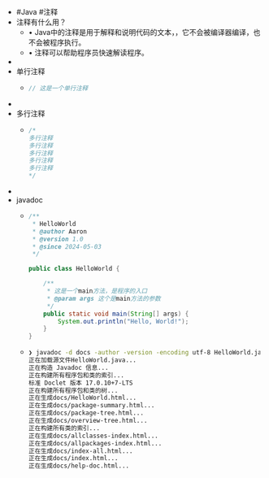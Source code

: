 - #Java #注释
- 注释有什么用？
	- • Java中的注释是用于解释和说明代码的文本，，它不会被编译器编译，也不会被程序执行。
	- • 注释可以帮助程序员快速解读程序。
-
- 单行注释
	- ```java
	  // 这是一个单行注释
	  ```
-
- 多行注释
	- ```java
	  /*
	  多行注释
	  多行注释
	  多行注释
	  多行注释
	  多行注释
	  */
	  ```
-
- javadoc
	- ```java
	  /**
	   * HelloWorld 
	   * @author Aaron
	   * @version 1.0
	   * @since 2024-05-03
	   */
	  
	  public class HelloWorld {
	  
	      /**
	       * 这是一个main方法，是程序的入口
	       * @param args 这个是main方法的参数
	       */
	      public static void main(String[] args) {
	          System.out.println("Hello, World!");
	      }
	  }
	  ```
	- ```bash
	  ❯ javadoc -d docs -author -version -encoding utf-8 HelloWorld.java
	  正在加载源文件HelloWorld.java...
	  正在构造 Javadoc 信息...
	  正在构建所有程序包和类的索引...
	  标准 Doclet 版本 17.0.10+7-LTS
	  正在构建所有程序包和类的树...
	  正在生成docs/HelloWorld.html...
	  正在生成docs/package-summary.html...
	  正在生成docs/package-tree.html...
	  正在生成docs/overview-tree.html...
	  正在构建所有类的索引...
	  正在生成docs/allclasses-index.html...
	  正在生成docs/allpackages-index.html...
	  正在生成docs/index-all.html...
	  正在生成docs/index.html...
	  正在生成docs/help-doc.html...
	  ```